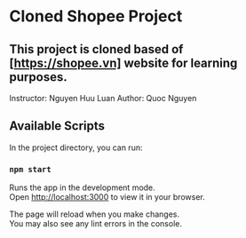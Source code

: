 # Cloned Shopee Project 
## This project is cloned based of [https://shopee.vn] website for learning purposes.

Instructor: Nguyen Huu Luan
Author: Quoc Nguyen

## Available Scripts

In the project directory, you can run:

### `npm start`

Runs the app in the development mode.\
Open [http://localhost:3000](http://localhost:3000) to view it in your browser.

The page will reload when you make changes.\
You may also see any lint errors in the console.